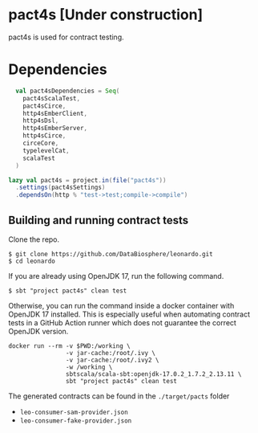 # pact4s [Under construction]

pact4s is used for contract testing.

# Dependencies

```scala
  val pact4sDependencies = Seq(
    pact4sScalaTest,
    pact4sCirce,
    http4sEmberClient,
    http4sDsl,
    http4sEmberServer,
    http4sCirce,
    circeCore,
    typelevelCat,
    scalaTest
  )

lazy val pact4s = project.in(file("pact4s"))
  .settings(pact4sSettings)
  .dependsOn(http % "test->test;compile->compile")
```

## Building and running contract tests
Clone the repo.
```
$ git clone https://github.com/DataBiosphere/leonardo.git 
$ cd leonardo
```

If you are already using OpenJDK 17, run the following command. 
```
$ sbt "project pact4s" clean test  
```

Otherwise, you can run the command inside a docker container with OpenJDK 17 installed. 
This is especially useful when automating contract tests in a GitHub Action runner which does not guarantee the correct OpenJDK version.
```
docker run --rm -v $PWD:/working \
                -v jar-cache:/root/.ivy \
                -v jar-cache:/root/.ivy2 \
                -w /working \
                sbtscala/scala-sbt:openjdk-17.0.2_1.7.2_2.13.11 \
                sbt "project pact4s" clean test
```

The generated contracts can be found in the `./target/pacts` folder
- `leo-consumer-sam-provider.json`
- `leo-consumer-fake-provider.json`

